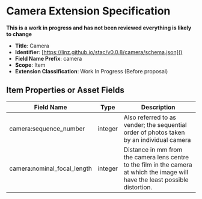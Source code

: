 # Camera Extension Specification

**This is a work in progress and has not been reviewed everything is likely to
change**

- **Title**: Camera
- **Identifier**:
  [https://linz.github.io/stac/v0.0.8/camera/schema.json]()
- **Field Name Prefix**: camera
- **Scope**: Item
- **Extension Classification**: Work In Progress (Before proposal)

## Item Properties or Asset Fields

| Field Name                  | Type    | Description                                                                                                                      |
| --------------------------- | ------- | -------------------------------------------------------------------------------------------------------------------------------- |
| camera:sequence_number      | integer | Also referred to as vender; the sequential order of photos taken by an individual camera                                         |
| camera:nominal_focal_length | integer | Distance in mm from the camera lens centre to the film in the camera at which the image will have the least possible distortion. |
